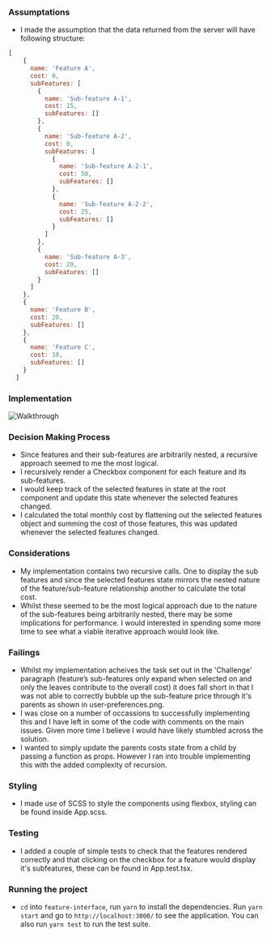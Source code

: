 ### Assumptations
- I made the assumption that the data returned from the server will have following structure:

``` javascript
[
    {
      name: 'Feature A',
      cost: 0,
      subFeatures: [
        {
          name: 'Sub-feature A-1',
          cost: 15,
          subFeatures: []
        },
        {
          name: 'Sub-feature A-2',
          cost: 0,
          subFeatures: [
            {
              name: 'Sub-feature A-2-1',
              cost: 50,
              subFeatures: []
            },
            {
              name: 'Sub-feature A-2-2',
              cost: 25,
              subFeatures: []
            }
          ]
        },
        {
          name: 'Sub-feature A-3',
          cost: 20,
          subFeatures: []
        }
      ]
    },
    {
      name: 'Feature B',
      cost: 20,
      subFeatures: []
    },
    {
      name: 'Feature C',
      cost: 10,
      subFeatures: []
    }
  ]
```

### Implementation
![Walkthrough](https://github.com/josepwil/pani_energy/blob/main/walkthrough.gif)

### Decision Making Process
- Since features and their sub-features are arbitrarily nested, a recursive approach seemed to me the most logical.
- I recursively render a Checkbox component for each feature and its sub-features.
- I would keep track of the selected features in state at the root component and update this state whenever the selected features changed.
- I calculated the total monthly cost by flattening out the selected features object and summing the cost of those features, this was updated whenever the selected features changed.

### Considerations
- My implementation contains two recursive calls. One to display the sub features and since the selected features state mirrors the nested nature of the feature/sub-feature relationship another to calculate the total cost. 
- Whilst these seemed to be the most logical approach due to the nature of the sub-features being arbitrarily nested, there may be some implications for performance. I would interested in spending some more time to see what a viable iterative approach would look like.

### Failings
- Whilst my implementation acheives the task set out in the 'Challenge' paragraph (feature’s sub-features only expand when selected on and only the leaves contribute to the overall
cost) it does fall short in that I was not able to correctly bubble up the sub-feature price through it's parents as shown in user-preferences.png.
- I was close on a number of occassions to successfully implementing this and I have left in some of the code with comments on the main issues. Given more time I believe I would have likely stumbled across the solution.
- I wanted to simply update the parents costs state from a child by passing a function as props. However I ran into trouble implementing this with the added complexity of recursion. 

### Styling
- I made use of SCSS to style the components using flexbox, styling can be found inside App.scss. 

### Testing
- I added a couple of simple tests to check that the features rendered correctly and that clicking on the checkbox for a feature would display it's subfeatures, these can be found in App.test.tsx.

### Running the project
- `cd` into `feature-interface`, run `yarn` to install the dependencies. Run `yarn start` and go to `http://localhost:3000/` to see the application. You can also run `yarn test` to run the test suite.

